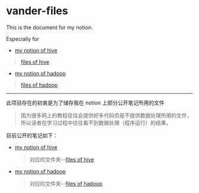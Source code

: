 # vander-files
This is the document for my notion.


Especially for 
- [my notion of hive](https://www.notion.so/vanderzhang/hive-11f142814e0b4e2aba96e682b42702e5)
> [files of hive](https://github.com/vander1997/vander-files/tree/master/hive)
- [my notion of hadoop](https://www.notion.so/vanderzhang/hadoop-555f5b1fb05e4bab841e515505b6a343)
> [files of hadoop](https://github.com/vander1997/vander-files/tree/master/hadoop)
-------
此项目存在的初衷是为了储存我在 notion 上部分公开笔记所用的文件
> 因为很多网上的教程往往会提供好多代码但是不提供数据处理所用的文件，所以读者在学习过程中往往看不到数据处理（程序运行）的结果。

目前公开的笔记如下：

- [my notion of hive](https://www.notion.so/vanderzhang/hive-11f142814e0b4e2aba96e682b42702e5)
  > 对应的文件夹--[files of hive](https://github.com/vander1997/vander-files/tree/master/hive)

- [my notion of hadoop](https://www.notion.so/vanderzhang/hadoop-555f5b1fb05e4bab841e515505b6a343)
  > 对应的文件夹--[files of hadoop](https://github.com/vander1997/vander-files/tree/master/hadoop)
